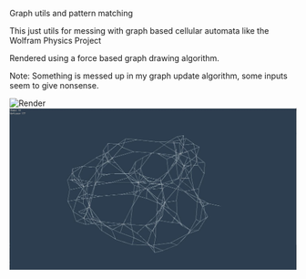Graph utils and pattern matching

This just utils for messing with graph based cellular automata like the Wolfram Physics Project

Rendered using a force based graph drawing algorithm.

Note: Something is messed up in my graph update algorithm, some inputs seem to give nonsense.

 ![Render](render.gif)
 ![Example](example.JPG)

